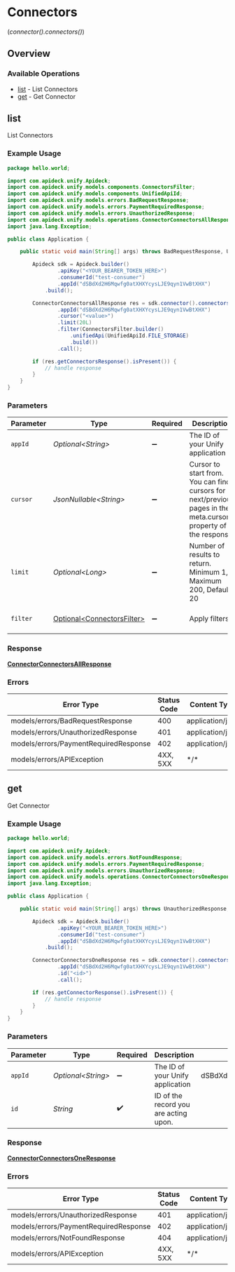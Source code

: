 # Connectors
(*connector().connectors()*)

## Overview

### Available Operations

* [list](#list) - List Connectors
* [get](#get) - Get Connector

## list

List Connectors

### Example Usage

```java
package hello.world;

import com.apideck.unify.Apideck;
import com.apideck.unify.models.components.ConnectorsFilter;
import com.apideck.unify.models.components.UnifiedApiId;
import com.apideck.unify.models.errors.BadRequestResponse;
import com.apideck.unify.models.errors.PaymentRequiredResponse;
import com.apideck.unify.models.errors.UnauthorizedResponse;
import com.apideck.unify.models.operations.ConnectorConnectorsAllResponse;
import java.lang.Exception;

public class Application {

    public static void main(String[] args) throws BadRequestResponse, UnauthorizedResponse, PaymentRequiredResponse, Exception {

        Apideck sdk = Apideck.builder()
                .apiKey("<YOUR_BEARER_TOKEN_HERE>")
                .consumerId("test-consumer")
                .appId("dSBdXd2H6Mqwfg0atXHXYcysLJE9qyn1VwBtXHX")
            .build();

        ConnectorConnectorsAllResponse res = sdk.connector().connectors().list()
                .appId("dSBdXd2H6Mqwfg0atXHXYcysLJE9qyn1VwBtXHX")
                .cursor("<value>")
                .limit(20L)
                .filter(ConnectorsFilter.builder()
                    .unifiedApi(UnifiedApiId.FILE_STORAGE)
                    .build())
                .call();

        if (res.getConnectorsResponse().isPresent()) {
            // handle response
        }
    }
}
```

### Parameters

| Parameter                                                                                                        | Type                                                                                                             | Required                                                                                                         | Description                                                                                                      | Example                                                                                                          |
| ---------------------------------------------------------------------------------------------------------------- | ---------------------------------------------------------------------------------------------------------------- | ---------------------------------------------------------------------------------------------------------------- | ---------------------------------------------------------------------------------------------------------------- | ---------------------------------------------------------------------------------------------------------------- |
| `appId`                                                                                                          | *Optional\<String>*                                                                                              | :heavy_minus_sign:                                                                                               | The ID of your Unify application                                                                                 | dSBdXd2H6Mqwfg0atXHXYcysLJE9qyn1VwBtXHX                                                                          |
| `cursor`                                                                                                         | *JsonNullable\<String>*                                                                                          | :heavy_minus_sign:                                                                                               | Cursor to start from. You can find cursors for next/previous pages in the meta.cursors property of the response. |                                                                                                                  |
| `limit`                                                                                                          | *Optional\<Long>*                                                                                                | :heavy_minus_sign:                                                                                               | Number of results to return. Minimum 1, Maximum 200, Default 20                                                  |                                                                                                                  |
| `filter`                                                                                                         | [Optional\<ConnectorsFilter>](../../models/components/ConnectorsFilter.md)                                       | :heavy_minus_sign:                                                                                               | Apply filters                                                                                                    | {<br/>"unified_api": "file-storage"<br/>}                                                                        |

### Response

**[ConnectorConnectorsAllResponse](../../models/operations/ConnectorConnectorsAllResponse.md)**

### Errors

| Error Type                            | Status Code                           | Content Type                          |
| ------------------------------------- | ------------------------------------- | ------------------------------------- |
| models/errors/BadRequestResponse      | 400                                   | application/json                      |
| models/errors/UnauthorizedResponse    | 401                                   | application/json                      |
| models/errors/PaymentRequiredResponse | 402                                   | application/json                      |
| models/errors/APIException            | 4XX, 5XX                              | \*/\*                                 |

## get

Get Connector

### Example Usage

```java
package hello.world;

import com.apideck.unify.Apideck;
import com.apideck.unify.models.errors.NotFoundResponse;
import com.apideck.unify.models.errors.PaymentRequiredResponse;
import com.apideck.unify.models.errors.UnauthorizedResponse;
import com.apideck.unify.models.operations.ConnectorConnectorsOneResponse;
import java.lang.Exception;

public class Application {

    public static void main(String[] args) throws UnauthorizedResponse, PaymentRequiredResponse, NotFoundResponse, Exception {

        Apideck sdk = Apideck.builder()
                .apiKey("<YOUR_BEARER_TOKEN_HERE>")
                .consumerId("test-consumer")
                .appId("dSBdXd2H6Mqwfg0atXHXYcysLJE9qyn1VwBtXHX")
            .build();

        ConnectorConnectorsOneResponse res = sdk.connector().connectors().get()
                .appId("dSBdXd2H6Mqwfg0atXHXYcysLJE9qyn1VwBtXHX")
                .id("<id>")
                .call();

        if (res.getConnectorResponse().isPresent()) {
            // handle response
        }
    }
}
```

### Parameters

| Parameter                               | Type                                    | Required                                | Description                             | Example                                 |
| --------------------------------------- | --------------------------------------- | --------------------------------------- | --------------------------------------- | --------------------------------------- |
| `appId`                                 | *Optional\<String>*                     | :heavy_minus_sign:                      | The ID of your Unify application        | dSBdXd2H6Mqwfg0atXHXYcysLJE9qyn1VwBtXHX |
| `id`                                    | *String*                                | :heavy_check_mark:                      | ID of the record you are acting upon.   |                                         |

### Response

**[ConnectorConnectorsOneResponse](../../models/operations/ConnectorConnectorsOneResponse.md)**

### Errors

| Error Type                            | Status Code                           | Content Type                          |
| ------------------------------------- | ------------------------------------- | ------------------------------------- |
| models/errors/UnauthorizedResponse    | 401                                   | application/json                      |
| models/errors/PaymentRequiredResponse | 402                                   | application/json                      |
| models/errors/NotFoundResponse        | 404                                   | application/json                      |
| models/errors/APIException            | 4XX, 5XX                              | \*/\*                                 |